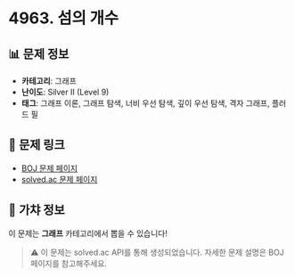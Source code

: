 # 4963. 섬의 개수

## 📊 문제 정보
- **카테고리**: 그래프
- **난이도**: Silver II (Level 9)
- **태그**: 그래프 이론, 그래프 탐색, 너비 우선 탐색, 깊이 우선 탐색, 격자 그래프, 플러드 필

## 🔗 문제 링크
- [BOJ 문제 페이지](https://www.acmicpc.net/problem/4963)
- [solved.ac 문제 페이지](https://solved.ac/problems/4963)

## 🎯 가챠 정보
이 문제는 **그래프** 카테고리에서 뽑을 수 있습니다!

> ⚠️ 이 문제는 solved.ac API를 통해 생성되었습니다. 
> 자세한 문제 설명은 BOJ 페이지를 참고해주세요.
